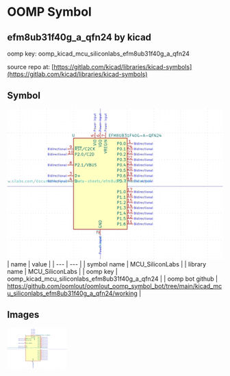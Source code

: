 # OOMP Symbol  
## efm8ub31f40g_a_qfn24  by kicad  
  
oomp key: oomp_kicad_mcu_siliconlabs_efm8ub31f40g_a_qfn24  
  
source repo at: [https://gitlab.com/kicad/libraries/kicad-symbols](https://gitlab.com/kicad/libraries/kicad-symbols)  
## Symbol  
  
[![working.png](working_600.png)](working.png)  
| name | value | 
| --- | --- | 
| symbol name | MCU_SiliconLabs | 
| library name | MCU_SiliconLabs | 
| oomp key | oomp_kicad_mcu_siliconlabs_efm8ub31f40g_a_qfn24 | 
| oomp bot github | https://github.com/oomlout/oomlout_oomp_symbol_bot/tree/main/kicad_mcu_siliconlabs_efm8ub31f40g_a_qfn24/working | 
## Images  
  
[![working.png](working_140.png)](working.png)  
